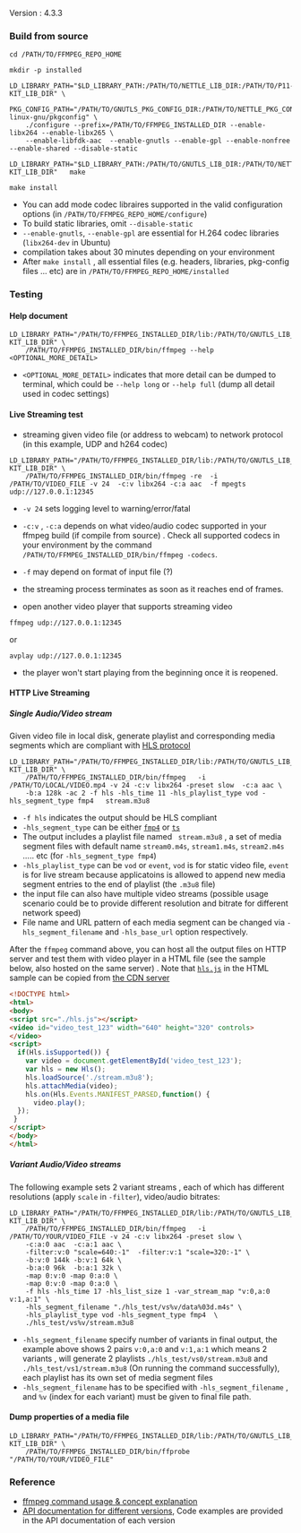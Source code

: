 Version : 4.3.3

### Build from source
```shell
cd /PATH/TO/FFMPEG_REPO_HOME

mkdir -p installed

LD_LIBRARY_PATH="$LD_LIBRARY_PATH:/PATH/TO/NETTLE_LIB_DIR:/PATH/TO/P11-KIT_LIB_DIR" \
    PKG_CONFIG_PATH="/PATH/TO/GNUTLS_PKG_CONFIG_DIR:/PATH/TO/NETTLE_PKG_CONFIG_DIR:/usr/lib/x86_64-linux-gnu/pkgconfig" \
    ./configure --prefix=/PATH/TO/FFMPEG_INSTALLED_DIR --enable-libx264 --enable-libx265 \
    --enable-libfdk-aac  --enable-gnutls --enable-gpl --enable-nonfree --enable-shared --disable-static

LD_LIBRARY_PATH="$LD_LIBRARY_PATH:/PATH/TO/GNUTLS_LIB_DIR:/PATH/TO/NETTLE_LIB_DIR:/PATH/TO/P11-KIT_LIB_DIR"   make

make install
```
* You can add mode codec libraires supported in the valid configuration options (in `/PATH/TO/FFMPEG_REPO_HOME/configure`)
* To build static libraries, omit `--disable-static`
* `--enable-gnutls`, `--enable-gpl` are essential for H.264 codec libraries (`libx264-dev` in Ubuntu)
* compilation takes about 30 minutes depending on your environment
* After `make install` , all essential files (e.g. headers, libraries, pkg-config files ... etc) are in `/PATH/TO/FFMPEG_REPO_HOME/installed`

### Testing
#### Help document
```
LD_LIBRARY_PATH="/PATH/TO/FFMPEG_INSTALLED_DIR/lib:/PATH/TO/GNUTLS_LIB_DIR:/PATH/TO/NETTLE_LIB_DIR:/PATH/TO/P11-KIT_LIB_DIR" \
    /PATH/TO/FFMPEG_INSTALLED_DIR/bin/ffmpeg --help <OPTIONAL_MORE_DETAIL>
```
*  `<OPTIONAL_MORE_DETAIL>` indicates that more detail can be dumped to terminal, which could be `--help long` or `--help full` (dump all detail used in codec settings)

#### Live Streaming test
* streaming given video file (or address to webcam) to network protocol (in this example, UDP and h264 codec)
```
LD_LIBRARY_PATH="/PATH/TO/FFMPEG_INSTALLED_DIR/lib:/PATH/TO/GNUTLS_LIB_DIR:/PATH/TO/NETTLE_LIB_DIR:/PATH/TO/P11-KIT_LIB_DIR" \
    /PATH/TO/FFMPEG_INSTALLED_DIR/bin/ffmpeg -re  -i /PATH/TO/VIDEO_FILE -v 24  -c:v libx264 -c:a aac  -f mpegts   udp://127.0.0.1:12345
```
* `-v 24`  sets logging level to warning/error/fatal
* `-c:v` , `-c:a` depends on what video/audio codec supported in your ffmpeg build (if compile from source) . Check all supported codecs in your environment by the command `/PATH/TO/FFMPEG_INSTALLED_DIR/bin/ffmpeg -codecs`.
* `-f` may depend on format of input file (?)
* the streaming process  terminates as soon as it reaches end of frames.

* open another video player that supports streaming video
```
ffmpeg udp://127.0.0.1:12345
```
or
```
avplay udp://127.0.0.1:12345
```
* the player won't start playing from the beginning once it is reopened.

#### HTTP Live Streaming
##### Single Audio/Video stream
Given video file in local disk, generate playlist and corresponding media segments which are compliant with [HLS protocol](https://datatracker.ietf.org/doc/html/rfc8216) 
```
LD_LIBRARY_PATH="/PATH/TO/FFMPEG_INSTALLED_DIR/lib:/PATH/TO/GNUTLS_LIB_DIR:/PATH/TO/NETTLE_LIB_DIR:/PATH/TO/P11-KIT_LIB_DIR" \
    /PATH/TO/FFMPEG_INSTALLED_DIR/bin/ffmpeg   -i /PATH/TO/LOCAL/VIDEO.mp4 -v 24 -c:v libx264 -preset slow  -c:a aac \
    -b:a 128k -ac 2 -f hls -hls_time 11 -hls_playlist_type vod -hls_segment_type fmp4   stream.m3u8
```
* `-f hls` indicates the output should be HLS compliant
* `-hls_segment_type` can be either  [`fmp4`](https://datatracker.ietf.org/doc/html/rfc8216#section-3.3) or [`ts`](https://datatracker.ietf.org/doc/html/rfc8216#section-3.2) 
* The output includes a playlist file named ` stream.m3u8` , a set of media segment files with default name `stream0.m4s`, `stream1.m4s`, `stream2.m4s` ..... etc (for `-hls_segment_type fmp4`)
* `-hls_playlist_type` can be `vod` or `event`, `vod` is for static video file, `event` is for live stream because applicatoins is allowed to append new media segment entries to the end of playlist (the `.m3u8` file)
* the input file can also have multiple video streams (possible usage scenario could be to provide different resolution and bitrate for different network speed)
* File name and URL pattern of each media segment can be changed via `-hls_segment_filename` and `-hls_base_url` option respectively.

After the `ffmpeg` command above, you can host all the output files on HTTP server and test them with video player in a HTML file (see the sample below, also hosted on the same server) . Note that [`hls.js`](https://github.com/video-dev/hls.js/) in the HTML sample can be copied from [the CDN server](https://cdn.jsdelivr.net/npm/hls.js@latest)
```html
<!DOCTYPE html>
<html>
<body>
<script src="./hls.js"></script>
<video id="video_test_123" width="640" height="320" controls>
</video>
<script>
  if(Hls.isSupported()) {
    var video = document.getElementById('video_test_123');
    var hls = new Hls();
    hls.loadSource('./stream.m3u8');
    hls.attachMedia(video);
    hls.on(Hls.Events.MANIFEST_PARSED,function() {
      video.play();
  });
 }
</script>
</body>
</html>
```
##### Variant Audio/Video streams
The following example sets 2 variant streams , each of which has different resolutions (apply `scale` in `-filter`), video/audio bitrates: 
```
LD_LIBRARY_PATH="/PATH/TO/FFMPEG_INSTALLED_DIR/lib:/PATH/TO/GNUTLS_LIB_DIR:/PATH/TO/NETTLE_LIB_DIR:/PATH/TO/P11-KIT_LIB_DIR" \
    /PATH/TO/FFMPEG_INSTALLED_DIR/bin/ffmpeg   -i  /PATH/TO/YOUR/VIDEO_FILE -v 24 -c:v libx264 -preset slow \
    -c:a:0 aac  -c:a:1 aac \
    -filter:v:0 "scale=640:-1"  -filter:v:1 "scale=320:-1" \
    -b:v:0 144k -b:v:1 64k \
    -b:a:0 96k  -b:a:1 32k \
    -map 0:v:0 -map 0:a:0 \
    -map 0:v:0 -map 0:a:0 \
    -f hls -hls_time 17 -hls_list_size 1 -var_stream_map "v:0,a:0 v:1,a:1" \
    -hls_segment_filename "./hls_test/vs%v/data%03d.m4s" \
    -hls_playlist_type vod -hls_segment_type fmp4  \
    ./hls_test/vs%v/stream.m3u8
```
* `-hls_segment_filename` specify number of variants in final output, the example above shows 2 pairs `v:0,a:0` and `v:1,a:1` which means 2 variants , will generate 2 playlists `./hls_test/vs0/stream.m3u8` and `./hls_test/vs1/stream.m3u8` (On running the command successfully), each playlist has its own set of media segment files
* `-hls_segment_filename` has to be specified with `-hls_segment_filename` , and `%v` (index for each variant) must be given to final file path.


#### Dump properties of a media file
```
LD_LIBRARY_PATH="/PATH/TO/FFMPEG_INSTALLED_DIR/lib:/PATH/TO/GNUTLS_LIB_DIR:/PATH/TO/NETTLE_LIB_DIR:/PATH/TO/P11-KIT_LIB_DIR" \
    /PATH/TO/FFMPEG_INSTALLED_DIR/bin/ffprobe  "/PATH/TO/YOUR/VIDEO_FILE"
```


### Reference
* [ffmpeg command usage & concept explanation](https://ffmpeg.org/ffmpeg.html)
* [API documentation for different versions](https://ffmpeg.org/documentation.html), Code examples are provided in the API documentation of each version
